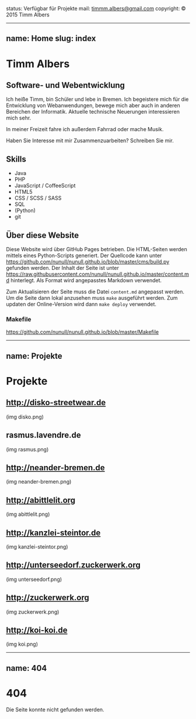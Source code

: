 status: Verfügbar für Projekte
mail: timmm.albers@gmail.com
copyright: &copy; 2015 Timm Albers

---
name: Home
slug: index
---

# Timm Albers

## Software- und Webentwicklung
Ich heiße Timm, bin Schüler und lebe in Bremen. Ich begeistere mich für die Entwicklung von Webanwendungen, bewege mich aber auch in anderen Bereichen der Informatik. Aktuelle technische Neuerungen interessieren mich sehr.

In meiner Freizeit fahre ich außerdem Fahrrad oder mache Musik.

Haben Sie Interesse mit mir Zusammenzuarbeiten? Schreiben Sie mir.

## Skills
- Java
- PHP
- JavaScript / CoffeeScript
- HTML5
- CSS / SCSS / SASS
- SQL
- (Python)
- git

## Über diese Website
Diese Website wird über GitHub Pages betrieben. Die HTML-Seiten werden mittels eines Python-Scripts generiert. Der Quellcode kann unter https://github.com/nunull/nunull.github.io/blob/master/cms/build.py gefunden werden. Der Inhalt der Seite ist unter https://raw.githubusercontent.com/nunull/nunull.github.io/master/content.md hinterlegt. Als Format wird angepasstes Markdown verwendet.

Zum Aktualisieren der Seite muss die Datei `content.md` angepasst werden. Um die Seite dann lokal anzusehen muss `make` ausgeführt werden. Zum updaten der Online-Version wird dann `make deploy` verwendet.

### Makefile
https://github.com/nunull/nunull.github.io/blob/master/Makefile
<script src="http://gist-it.appspot.com/github/nunull/nunull.github.io/blob/master/Makefile?footer=0"></script>

---
name: Projekte
---

# Projekte

## http://disko-streetwear.de
(img disko.png)

## rasmus.lavendre.de
(img rasmus.png)

## http://neander-bremen.de
(img neander-bremen.png)

## http://abittlelit.org
(img abittlelit.png)

## http://kanzlei-steintor.de
(img kanzlei-steintor.png)

## http://unterseedorf.zuckerwerk.org
(img unterseedorf.png)

## http://zuckerwerk.org
(img zuckerwerk.png)

## http://koi-koi.de
(img koi.png)

---
name: 404
---

# 404
Die Seite konnte nicht gefunden werden.
